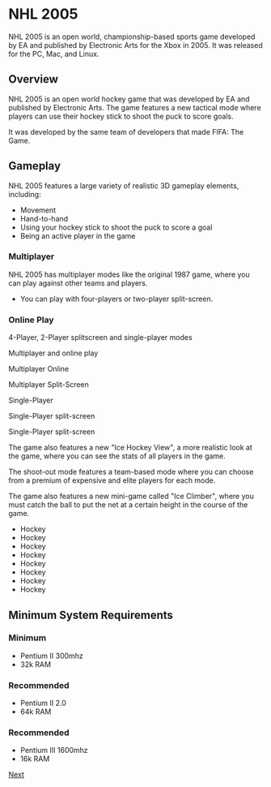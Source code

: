 # NHL 2005

NHL 2005 is an open world, championship-based sports game developed by EA and published by Electronic Arts for the Xbox in 2005. It was released for the PC, Mac, and Linux.

## Overview

NHL 2005 is an open world hockey game that was developed by EA and published by Electronic Arts. The game features a new tactical mode where players can use their hockey stick to shoot the puck to score goals.

It was developed by the same team of developers that made FIFA: The Game.

## Gameplay

NHL 2005 features a large variety of realistic 3D gameplay elements, including:

*   Movement
*   Hand-to-hand
*   Using your hockey stick to shoot the puck to score a goal
*   Being an active player in the game

### Multiplayer

NHL 2005 has multiplayer modes like the original 1987 game, where you can play against other teams and players.

*   You can play with four-players or two-player split-screen.

### Online Play

4-Player, 2-Player splitscreen and single-player modes

Multiplayer and online play

Multiplayer Online

Multiplayer Split-Screen

Single-Player

Single-Player split-screen

Single-Player split-screen

The game also features a new "Ice Hockey View", a more realistic look at the game, where you can see the stats of all players in the game.

The shoot-out mode features a team-based mode where you can choose from a premium of expensive and elite players for each mode.

The game also features a new mini-game called "Ice Climber", where you must catch the ball to put the net at a certain height in the course of the game.

*   Hockey
*   Hockey
*   Hockey
*   Hockey
*   Hockey
*   Hockey
*   Hockey
*   Hockey

## Minimum System Requirements

### Minimum

*   Pentium II 300mhz
*   32k RAM

### Recommended

*   Pentium II 2.0
*   64k RAM

### Recommended

*   Pentium III 1600mhz
*   16k RAM

[Next](035.md)